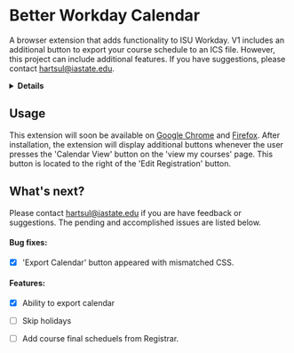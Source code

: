 # Better Workday Calendar

A browser extension that adds functionality to ISU Workday. V1 includes an additional button to export your course schedule to an ICS file. However, this project can include additional features. If you have suggestions, please contact [hartsul@iastate.edu](mailto:hartsul@iastate.edu). 

<details>
<summary><b> Details </b></summary>

This extension gives Iowa State students the ability to export their course schedule from Workday. By adding a button to the 'View My Courses' page ( Academic Records -> Current Classes ), users can download an ICS file with their class schedule; the ICS file can be imported to most calendar apps.

By importing an ICS file, you can save add all your classes at once. 

This extension was adapted from an existing extension, [Better Workday Calendar](https://github.com/SeabertYuan/better-workday-calendar), that was made for The Unviversity of British Columbia. 

It appears that small differences exist between different Universities' Workdays, so this extension only works for ISU. However, feel free to copy and make your own version for your school; I plan to add instructoins to make this process relatively easy. Please reach out with any feedback or questions.

</details>

## Usage

This extension will soon be available on [Google Chrome]() and [Firefox](). After installation, the extension will display additional buttons whenever the user presses the 'Calendar View' button on the 'view my courses' page. This button is located to the right of the 'Edit Registration' button. 

## What's next?

Please contact [hartsul@iastate.edu](mailto:hartsul@iastate.edu) if you are have feedback or suggestions. The pending and accomplished issues are listed below.

#### Bug fixes:

- [x] 'Export Calendar' button appeared with mismatched CSS. 

#### Features:

- [x] Ability to export calendar
- [ ] Skip holidays
- [ ] Add course final scheduels from Registrar.

